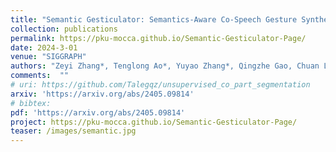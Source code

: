 ```yaml
---
title: "Semantic Gesticulator: Semantics-Aware Co-Speech Gesture Synthesis"
collection: publications
permalink: https://pku-mocca.github.io/Semantic-Gesticulator-Page/
date: 2024-3-01
venue: "SIGGRAPH"
authors: "Zeyi Zhang*, Tenglong Ao*, Yuyao Zhang*, Qingzhe Gao, Chuan Lin, Baoquan Chen, Libin Liu†"
comments:  ""
# uri: https://github.com/Talegqz/unsupervised_co_part_segmentation
arxiv: 'https://arxiv.org/abs/2405.09814'
# bibtex: 
pdf: 'https://arxiv.org/abs/2405.09814'
project: https://pku-mocca.github.io/Semantic-Gesticulator-Page/
teaser: /images/semantic.jpg
---
```

<!-- coming soon! -->
